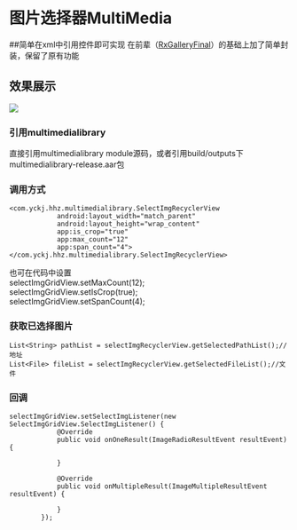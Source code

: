 # 图片选择器MultiMedia
##简单在xml中引用控件即可实现
在前辈（[RxGalleryFinal](https://github.com/FinalTeam/RxGalleryFinal)）的基础上加了简单封装，保留了原有功能
## 效果展示
![](https://github.com/wugod2015/ListLib/raw/master/art/Screenshot1.png)
### 引用multimedialibrary
直接引用multimedialibrary module源码，或者引用build/outputs下multimedialibrary-release.aar包
### 调用方式
```
<com.yckj.hhz.multimedialibrary.SelectImgRecyclerView
            android:layout_width="match_parent"
            android:layout_height="wrap_content"
            app:is_crop="true"
            app:max_count="12"
            app:span_count="4"></com.yckj.hhz.multimedialibrary.SelectImgRecyclerView>
```
也可在代码中设置<br>
        selectImgGridView.setMaxCount(12);<br>
        selectImgGridView.setIsCrop(true);<br>
        selectImgGridView.setSpanCount(4);<br>
### 获取已选择图片
```
List<String> pathList = selectImgRecyclerView.getSelectedPathList();//地址
List<File> fileList = selectImgRecyclerView.getSelectedFileList();//文件
```
### 回调
```
selectImgGridView.setSelectImgListener(new SelectImgGridView.SelectImgListener() {
            @Override
            public void onOneResult(ImageRadioResultEvent resultEvent) {

            }

            @Override
            public void onMultipleResult(ImageMultipleResultEvent resultEvent) {

            }
        });
```
